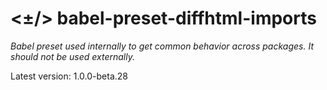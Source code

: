 # <±/> babel-preset-diffhtml-imports

*Babel preset used internally to get common behavior across packages. It should
not be used externally.*

Latest version: 1.0.0-beta.28